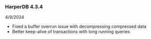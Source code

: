 ### HarperDB 4.3.4
4/9/2024

* Fixed a buffer overrun issue with decompressing compressed data
* Better keep-alive of transactions with long running queries